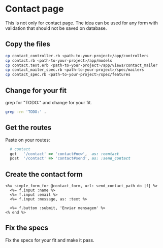# Contact page

This is not only for contact page. The idea can be used for any form with validation that should not be saved on database.

## Copy the files

``` bash
cp contact_controller.rb <path-to-your-project>/app/controllers
cp contact.rb <path-to-your-project>/app/models
cp contact.text.erb <path-to-your-project>/app/views/contact_mailer
cp contact_mailer_spec.rb <path-to-your-project>/spec/mailers
cp contact_spec.rb <path-to-your-project>/spec/features
```

## Change for your fit

grep for "TODO:" and change for your fit.

``` bash
grep -rn 'TODO:' .
```

## Get the routes

Paste on your routes:

``` ruby
  # contact
  get   '/contact' => 'contact#new',  as: :contact
  post  '/contact' => 'contact#send', as: :send_contact
```

## Create the contact form

``` erb
<%= simple_form_for @contact_form, url: send_contact_path do |f| %>
  <%= f.input :name %>
  <%= f.input :email %>
  <%= f.input :message, as: :text %>

  <%= f.button :submit, 'Enviar mensagem' %>
<% end %>
```

## Fix the specs

Fix the specs for your fit and make it pass.